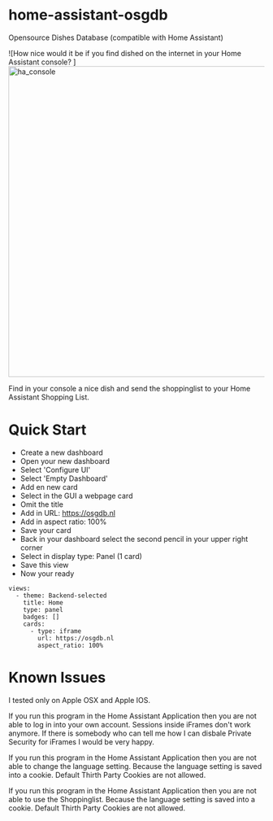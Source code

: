 # home-assistant-osgdb
Opensource Dishes Database (compatible with Home Assistant)

![How nice would it be if you find dished on the internet in your Home Assistant console? ]<img width="611" alt="ha_console" src="https://user-images.githubusercontent.com/34937329/185789871-87385463-601d-4350-a3c9-46f7b3c0807c.png">

Find in your console a nice dish and send the shoppinglist to your Home Assistant Shopping List.

# Quick Start
- Create a new dashboard
- Open your new dashboard
- Select 'Configure UI'
- Select 'Empty Dashboard'
- Add en new card
- Select in the GUI a webpage card
- Omit the title
- Add in URL: https://osgdb.nl
- Add in aspect ratio: 100%
- Save your card
- Back in your dashboard select the second pencil in your upper right corner
- Select in display type: Panel (1 card)
- Save this view
- Now your ready

```
views:
  - theme: Backend-selected
    title: Home
    type: panel
    badges: []
    cards:
      - type: iframe
        url: https://osgdb.nl
        aspect_ratio: 100%
```

# Known Issues
I tested only on Apple OSX and Apple IOS. 

If you run this program in the Home Assistant Application then you are not able to log in into your own account. Sessions inside iFrames don't work anymore.
If there is somebody who can tell me how I can disbale Private Security for iFrames I would be very happy.

If you run this program in the Home Assistant Application then you are not able to change the language setting. Because the language setting is saved into a cookie. Default Thirth Party Cookies are not allowed.

If you run this program in the Home Assistant Application then you are not able to use the Shoppinglist. Because the language setting is saved into a cookie. Default Thirth Party Cookies are not allowed.

